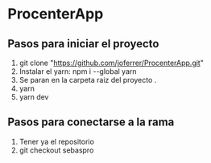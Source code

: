 ﻿# ProcenterApp

## Pasos para iniciar el proyecto

1. git clone "https://github.com/joferrer/ProcenterApp.git"
2. Instalar el yarn: npm i --global yarn 
3. Se paran en la carpeta raiz del proyecto .
4. yarn 
5. yarn dev 

## Pasos para conectarse a la rama

1. Tener ya el repositorio
2. git checkout sebaspro

